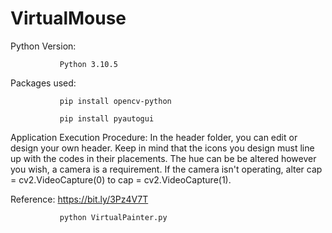 # VirtualMouse
Python Version: 
               
               Python 3.10.5

Packages used:

               pip install opencv-python

               pip install pyautogui
               
             
               
Application Execution Procedure: In the header folder, you can edit or design your own header. Keep in mind that the icons you design must line up with the codes in their placements. The hue can be be altered however you wish, a camera is a requirement. If the camera isn't operating, alter cap = cv2.VideoCapture(0) to cap = cv2.VideoCapture(1).  

Reference: https://bit.ly/3Pz4V7T 

               python VirtualPainter.py
